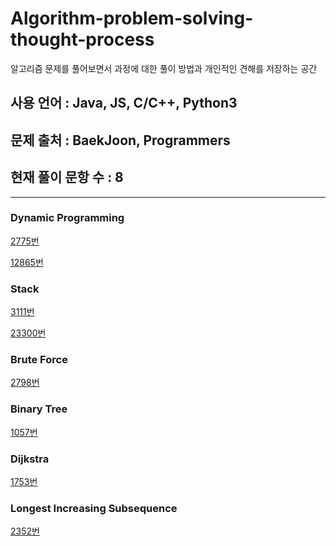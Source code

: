 # Algorithm-problem-solving-thought-process
알고리즘 문제를 풀어보면서 과정에 대한 풀이 방법과 개인적인 견해를 저장하는 공간

## 사용 언어 : Java, JS, C/C++, Python3
## 문제 출처 : BaekJoon, Programmers
## 현재 풀이 문항 수 : 8


---

<h3><strong>Dynamic Programming</strong></h3>

[2775번](/BaekJoon/2775/)

[12865번](/BaekJoon/12865/)


<h3><strong>Stack</strong></h3>

[3111번](/BaekJoon/3111/)

[23300번](/BaekJoon/23300/)


<h3><strong>Brute Force</strong></h3>

[2798번](/BaekJoon/2798/)


<h3><strong>Binary Tree</strong></h4>

[1057번](/BaekJoon/1057/)


<h3><strong>Dijkstra</strong></h3>

[1753번](/BaekJoon/1753/)


<h3><strong>Longest Increasing Subsequence</strong></h3>

[2352번](/BaekJoon/2352/)

